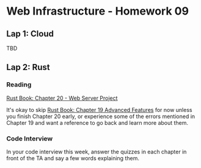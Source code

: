 # Web Infrastructure - Homework 09

## Lap 1: Cloud

TBD

## Lap 2: Rust

### Reading

[Rust Book: Chapter 20 - Web Server Project](https://rust-book.cs.brown.edu/ch20-00-final-project-a-web-server.html)

It's okay to skip [Rust Book: Chapter 19 Advanced Features](https://rust-book.cs.brown.edu/ch19-00-advanced-features.html) for now unless you finish Chapter 20 early, or experience some of the errors mentioned in Chapter 19 and want a reference to go back and learn more about them.

### Code Interview
In your code interview this week, answer the quizzes in each chapter in front of the TA and say a few words explaining them.